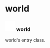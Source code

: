 # world

### <img src="../../.gitbook/assets/base.png" width="32" height="32" /> world
world's entry class.<br>
